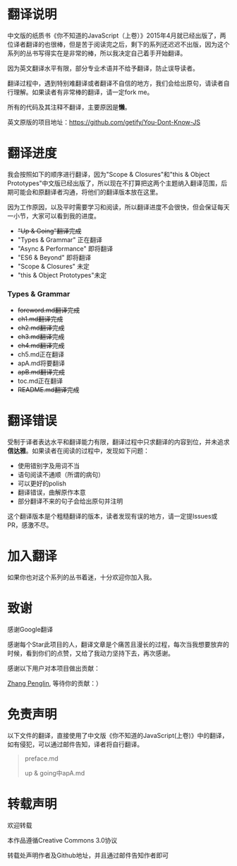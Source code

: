 # 翻译说明

中文版的纸质书《你不知道的JavaScript（上卷）》2015年4月就已经出版了，两位译者翻译的也很棒，但是苦于阅读完之后，剩下的系列还迟迟不出版，因为这个系列的丛书写得实在是非常的棒，所以我决定自己着手开始翻译。

因为英文翻译水平有限，部分专业术语并不给予翻译，防止误导读者。

翻译过程中，遇到特别难翻译或者翻译不自信的地方，我们会给出原句，请读者自行理解。如果读者有非常棒的翻译，请一定fork me。

所有的代码及其注释不翻译，主要原因是**懒**。

英文原版的项目地址：https://github.com/getify/You-Dont-Know-JS

# 翻译进度

我会按照如下的顺序进行翻译，因为"Scope & Closures"和"this & Object Prototypes"中文版已经出版了，所以现在不打算把这两个主题纳入翻译范围，后期可能会和原翻译者沟通，将他们的翻译版本放在这里。

因为工作原因，以及平时需要学习和阅读，所以翻译进度不会很快，但会保证每天一小节，大家可以看到我的进度。

- ~~"Up & Going"翻译完成~~
- "Types & Grammar"   正在翻译
- "Async & Performance" 即将翻译
- "ES6 & Beyond"        即将翻译
- "Scope & Closures"    未定
- "this & Object Prototypes"未定

### Types & Grammar

* ~~foreword.md翻译完成~~
* ~~ch1.md翻译完成~~
* ~~ch2.md翻译完成~~
* ~~ch3.md翻译完成~~
* ~~ch4.md翻译完成~~
* ch5.md正在翻译
* apA.md将要翻译
* ~~apB.md翻译完成~~
* toc.md正在翻译
* ~~README.md翻译完成~~


# 翻译错误

受制于译者表达水平和翻译能力有限，翻译过程中只求翻译的内容到位，并未追求**信达雅**。如果读者在阅读的过程中，发现如下问题：

* 使用错别字及用词不当
* 语句阅读不通顺（所谓的病句）
* 可以更好的polish
* 翻译错误，曲解原作本意
* 部分翻译不来的句子会给出原句并注明

这个翻译版本是个粗糙翻译的版本，读者发现有误的地方，请一定提Issues或PR，感激不尽。

# 加入翻译

如果你也对这个系列的丛书着迷，十分欢迎你加入我。

# 致谢

感谢Google翻译

感谢每个Star此项目的人，翻译文章是个痛苦且漫长的过程，每次当我想要放弃的时候，看到你们的点赞，又给了我动力坚持下去，再次感谢。

感谢以下用户对本项目做出贡献：

[Zhang Penglin](https://github.com/zhangpenglin), 等待你的贡献：）

# 免责声明

以下文件的翻译，直接使用了中文版《你不知道的JavaScript(上卷)》中的翻译，如有侵犯，可以通过邮件告知，译者将自行翻译。

> preface.md
>
> up & going中apA.md

# 转载声明

欢迎转载

本作品遵循Creative Commons 3.0协议

转载处声明作者及Github地址，并且通过邮件告知作者即可
